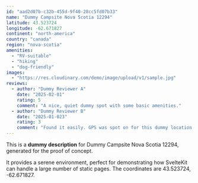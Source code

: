 ```yaml
---
id: "aad2d07b-c32b-455d-9f40-28cc5fd07b33"
name: "Dummy Campsite Nova Scotia 12294"
latitude: 43.523724
longitude: -62.671827
continent: "north-america"
country: "canada"
region: "nova-scotia"
amenities:
  - "RV-suitable"
  - "hiking"
  - "dog-friendly"
images:
  - "https://res.cloudinary.com/demo/image/upload/v1/sample.jpg"
reviews:
  - author: "Dummy Reviewer A"
    date: "2025-02-01"
    rating: 5
    comment: "A nice, quiet dummy spot with some basic amenities."
  - author: "Dummy Reviewer B"
    date: "2025-01-023"
    rating: 3
    comment: "Found it easily. GPS was spot on for this dummy location."
---
```


This is a **dummy description** for Dummy Campsite Nova Scotia 12294, generated for the proof of concept.

It provides a serene environment, perfect for demonstrating how SvelteKit can handle a large number of static pages. The coordinates are 43.523724, -62.671827.
